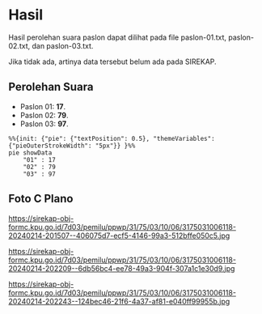 # Hasil

Hasil perolehan suara paslon dapat dilihat pada file paslon-01.txt, paslon-02.txt, dan paslon-03.txt.

Jika tidak ada, artinya data tersebut belum ada pada SIREKAP.

## Perolehan Suara

 * Paslon 01: **17**.
 * Paslon 02: **79**.
 * Paslon 03: **97**.

```mermaid
%%{init: {"pie": {"textPosition": 0.5}, "themeVariables": {"pieOuterStrokeWidth": "5px"}} }%%
pie showData
    "01" : 17
    "02" : 79
    "03" : 97
```
## Foto C Plano

https://sirekap-obj-formc.kpu.go.id/7d03/pemilu/ppwp/31/75/03/10/06/3175031006118-20240214-201507--406075d7-ecf5-4146-99a3-512bffe050c5.jpg

https://sirekap-obj-formc.kpu.go.id/7d03/pemilu/ppwp/31/75/03/10/06/3175031006118-20240214-202209--6db56bc4-ee78-49a3-904f-307a1c1e30d9.jpg

https://sirekap-obj-formc.kpu.go.id/7d03/pemilu/ppwp/31/75/03/10/06/3175031006118-20240214-202243--124bec46-21f6-4a37-af81-e040ff99955b.jpg
